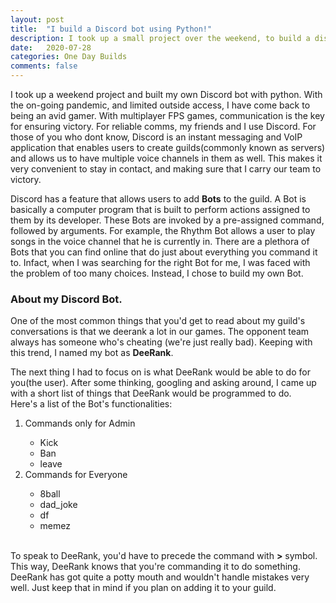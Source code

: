 ```yaml
---
layout: post
title:  "I build a Discord bot using Python!"
description: I took up a small project over the weekend, to build a discord bot that I could add to my discord guild dedicated to gaming!
date:   2020-07-28
categories: One Day Builds
comments: false
---
```

<p> I took up a weekend project and built my own Discord bot with python. With the on-going pandemic, and limited outside access, I have come back to being an avid gamer. With multiplayer FPS games, communication is the key for ensuring victory. For reliable comms, my friends and I use Discord. For those of you who dont know, Discord is an instant messaging and VoIP application that enables users to create guilds(commonly known as servers) and allows us to have multiple voice channels in them as well. This makes it very convenient to stay in contact, and making sure that I carry our team to victory. 
</p>
<p>Discord has a feature that allows users to add <b>Bots</b> to the guild. A Bot is basically a computer program that is built to perform actions assigned to them by its developer. These Bots are invoked by a pre-assigned command, followed by arguments. For example, the Rhythm Bot allows a user to play songs in the voice channel that he is currently in. There are a plethora of Bots that you can find online that do just about everything you command it to. Infact, when I was searching for the right Bot for me, I was faced with the problem of too many choices. Instead, I chose to build my own Bot.</p>

<h3><b>About my Discord Bot. </b></h3>
<p> One of the most common things that you'd get to read about my guild's conversations is that we deerank a lot in our games. The opponent team always has someone who's cheating (we're just really bad). Keeping with this trend, I named my bot as <b>DeeRank</b>.</p>
<p>The next thing I had to focus on is what DeeRank would be able to do for you(the user). After some thinking, googling and asking around, I came up with a short list of things that DeeRank would be programmed to do. <br>Here's a list of the Bot's functionalities:
<ol>
    <li>Commands only for Admin</li>
        <ul>
            <li>Kick</li>
            <li>Ban</li>
            <li>leave</li>
        </ul>
    <li>Commands for Everyone</li>
    <ul>
        <li>8ball</li>
        <li>dad_joke</li>
        <li>df</li>
        <li>memez</li>
    </ul>
</ol>
<br>To speak to DeeRank, you'd have to precede the command with <b>></b> symbol. This way, DeeRank knows that you're commanding it to do something. <br>
DeeRank has got quite a potty mouth and wouldn't handle mistakes very well. Just keep that in mind if you plan on adding it to your guild. </p>

<h3><b>


